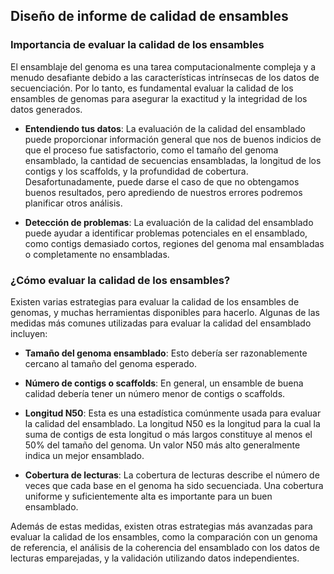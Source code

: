 ## **Diseño de informe de calidad de ensambles**

### **Importancia de evaluar la calidad de los ensambles**

El ensamblaje del genoma es una tarea computacionalmente compleja y a menudo desafiante debido a las características intrínsecas de los datos de secuenciación. Por lo tanto, es fundamental evaluar la calidad de los ensambles de genomas para asegurar la exactitud y la integridad de los datos generados.

- **Entendiendo tus datos**: La evaluación de la calidad del ensamblado puede proporcionar información general que nos de buenos indicios de que el proceso fue satisfactorio, como el tamaño del genoma ensamblado, la cantidad de secuencias ensambladas, la longitud de los contigs y los scaffolds, y la profundidad de cobertura. Desafortunadamente, puede darse el caso de que no obtengamos buenos resultados, pero aprediendo de nuestros errores podremos planificar otros análisis.

- **Detección de problemas**: La evaluación de la calidad del ensamblado puede ayudar a identificar problemas potenciales en el ensamblado, como contigs demasiado cortos, regiones del genoma mal ensambladas o completamente no ensambladas.


### **¿Cómo evaluar la calidad de los ensambles?**

Existen varias estrategias para evaluar la calidad de los ensambles de genomas, y muchas herramientas disponibles para hacerlo. Algunas de las medidas más comunes utilizadas para evaluar la calidad del ensamblado incluyen:

- **Tamaño del genoma ensamblado**: Esto debería ser razonablemente cercano al tamaño del genoma esperado.

- **Número de contigs o scaffolds**: En general, un ensamble de buena calidad debería tener un número menor de contigs o scaffolds.

- **Longitud N50**: Esta es una estadística comúnmente usada para evaluar la calidad del ensamblado. La longitud N50 es la longitud para la cual la suma de contigs de esta longitud o más largos constituye al menos el 50% del tamaño del genoma. Un valor N50 más alto generalmente indica un mejor ensamblado.

- **Cobertura de lecturas**: La cobertura de lecturas describe el número de veces que cada base en el genoma ha sido secuenciada. Una cobertura uniforme y suficientemente alta es importante para un buen ensamblado.

Además de estas medidas, existen otras estrategias más avanzadas para evaluar la calidad de los ensambles, como la comparación con un genoma de referencia, el análisis de la coherencia del ensamblado con los datos de lecturas emparejadas, y la validación utilizando datos independientes.

